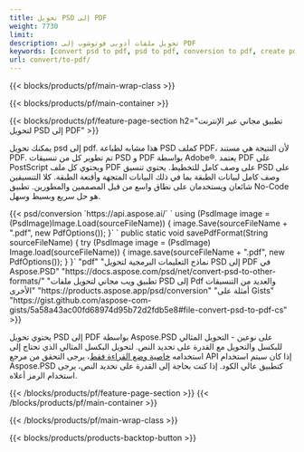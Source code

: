 ```yaml
---
title: تحويل PSD إلى PDF
weight: 7730
limit: 
description: تحويل ملفات أدوبي فوتوشوب إلى PDF
keywords: [convert psd to pdf, psd to pdf, conversion to pdf, create pdf from psd, print psd as pdf]
url: convert/to-pdf/
---
```


{{< blocks/products/pf/main-wrap-class >}}

{{< blocks/products/pf/main-container >}}

{{< blocks/products/pf/feature-page-section h2="تطبيق مجاني عبر الإنترنت لتحويل PSD إلى PDF" >}}
<p>يمكنك تحويل psd إلى pdf. هذا مشابه لطباعة PSD كملف PDF، لأن النتيجة هي مستند PDF. تم تطوير كل من تنسيقات PSD و PDF بواسطة Adobe®. يعتمد PDF على PostScript ويحتوي كل ملف PDF على وصف كامل للتخطيط. يحتوي تنسيق PSD على وصف كامل لبيانات الطبقة بما في ذلك البيانات المتجهة وأقنعة الطبقة. كلا التنسيقين شائعان ويستخدمان على نطاق واسع من قبل المصممين والمطورين. تطبيق No-Code هو حل سريع وبسيط وسهل.</p>
{{< psd/conversion `https://api.aspose.ai/` 
`    using (PsdImage image = (PsdImage)Image.Load(sourceFileName))
    {
        image.Save(sourceFileName + ".pdf", new PdfOptions());
    }` 
	`    public static void savePdfFormat(String sourceFileName) {
        try (PsdImage image = (PsdImage) Image.load(sourceFileName)) {
            image.save(sourceFileName + ".pdf", new PdfOptions());
        }
    }` 
	"pdf" 
"نماذج التعليمات البرمجية لتحويل PSD إلى PDF في Aspose.PSD"  "https://docs.aspose.com/psd/net/convert-psd-to-other-formats/" 
"تطبيق ويب مجاني لتحويل ملفات PSD إلى Pdf والعديد من التنسيقات الأخرى" "https://products.aspose.app/psd/conversion" 
"أمثلة على Gists" "https://gist.github.com/aspose-com-gists/5a58a43ac00fd68974d95b72d2fdb5e8#file-convert-psd-to-pdf-cs" >}}
<p>يحتوي تحويل PSD إلى PDF بواسطة Aspose.PSD على نوعين - التحويل المثالي للبكسل والتحويل مع القدرة على تحديد النص. لتحويل البكسل المثالي الذي تحتاج إلى استخدامه <a href="https://reference.aspose.com/psd/net/aspose.psd.imageloadoptions/psdloadoptions/readonlymode/">خاصية وضع القراءة فقط</a>، يرجى التحقق من مرجع API إذا كان سيتم استخدام Aspose.PSD كتطبيق عالي الكود. إذا كنت بحاجة إلى القدرة على تحديد النص، يرجى استخدام الرمز أعلاه.</p>
{{< /blocks/products/pf/feature-page-section >}}
{{< /blocks/products/pf/main-container >}}


{{< /blocks/products/pf/main-wrap-class >}}

{{< blocks/products/products-backtop-button >}}


